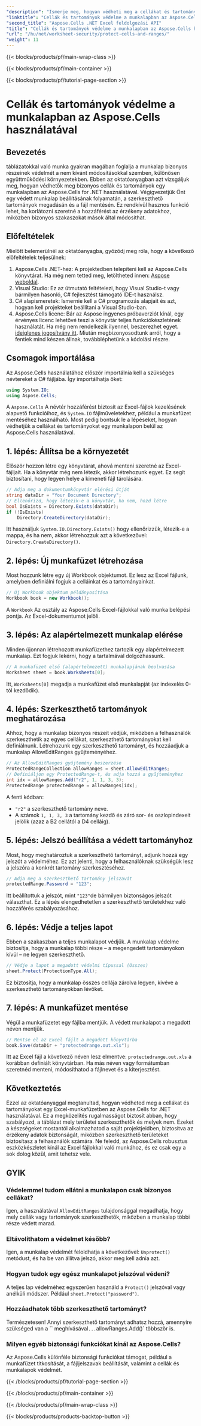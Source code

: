 ```yaml
---
"description": "Ismerje meg, hogyan védheti meg a cellákat és tartományokat egy Excel-munkafüzetben az Aspose.Cells for .NET használatával. Kövesse ezt a lépésenkénti útmutatót a táblázatai biztonságossá tételéhez."
"linktitle": "Cellák és tartományok védelme a munkalapban az Aspose.Cells használatával"
"second_title": "Aspose.Cells .NET Excel feldolgozási API"
"title": "Cellák és tartományok védelme a munkalapban az Aspose.Cells használatával"
"url": "/hu/net/worksheet-security/protect-cells-and-ranges/"
"weight": 11
---
```


{{< blocks/products/pf/main-wrap-class >}}

{{< blocks/products/pf/main-container >}}

{{< blocks/products/pf/tutorial-page-section >}}

# Cellák és tartományok védelme a munkalapban az Aspose.Cells használatával

## Bevezetés
táblázatokkal való munka gyakran magában foglalja a munkalap bizonyos részeinek védelmét a nem kívánt módosításokkal szemben, különösen együttműködési környezetekben. Ebben az oktatóanyagban azt vizsgáljuk meg, hogyan védhetők meg bizonyos cellák és tartományok egy munkalapban az Aspose.Cells for .NET használatával. Végigvezetjük Önt egy védett munkalap beállításának folyamatán, a szerkeszthető tartományok megadásán és a fájl mentésén. Ez rendkívül hasznos funkció lehet, ha korlátozni szeretné a hozzáférést az érzékeny adatokhoz, miközben bizonyos szakaszokat mások által módosíthat.
## Előfeltételek
Mielőtt belemerülnél az oktatóanyagba, győződj meg róla, hogy a következő előfeltételek teljesülnek:
1. Aspose.Cells .NET-hez: A projektedben telepíteni kell az Aspose.Cells könyvtárat. Ha még nem tetted meg, letöltheted innen: [Aspose weboldal](https://releases.aspose.com/cells/net/).
2. Visual Studio: Ez az útmutató feltételezi, hogy Visual Studio-t vagy bármilyen hasonló, C# fejlesztést támogató IDE-t használsz.
3. C# alapismeretek: Ismernie kell a C# programozás alapjait és azt, hogyan kell projekteket beállítani a Visual Studio-ban.
4. Aspose.Cells licenc: Bár az Aspose ingyenes próbaverziót kínál, egy érvényes licenc lehetővé teszi a könyvtár teljes funkciókészletének használatát. Ha még nem rendelkezik ilyennel, beszerezhet egyet. [ideiglenes jogosítvány itt](https://purchase.aspose.com/temporary-license/).
Miután megbizonyosodtunk arról, hogy a fentiek mind készen állnak, továbbléphetünk a kódolási részre.
## Csomagok importálása
Az Aspose.Cells használatához először importálnia kell a szükséges névtereket a C# fájljába. Így importálhatja őket:
```csharp
using System.IO;
using Aspose.Cells;
```
A `Aspose.Cells` A névtér hozzáférést biztosít az Excel-fájlok kezelésének alapvető funkcióihoz, és `System.IO` fájlműveletekhez, például a munkafüzet mentéséhez használható.
Most pedig bontsuk le a lépéseket, hogyan védhetjük a cellákat és tartományokat egy munkalapon belül az Aspose.Cells használatával.
## 1. lépés: Állítsa be a környezetét
Először hozzon létre egy könyvtárat, ahová menteni szeretné az Excel-fájljait. Ha a könyvtár még nem létezik, akkor létrehozunk egyet. Ez segít biztosítani, hogy legyen helye a kimeneti fájl tárolására.
```csharp
// Adja meg a dokumentumkönyvtár elérési útját
string dataDir = "Your Document Directory";
// Ellenőrizd, hogy létezik-e a könyvtár, ha nem, hozd létre
bool IsExists = Directory.Exists(dataDir);
if (!IsExists)
    Directory.CreateDirectory(dataDir);
```
Itt használjuk `System.IO.Directory.Exists()` hogy ellenőrizzük, létezik-e a mappa, és ha nem, akkor létrehozzuk azt a következővel: `Directory.CreateDirectory()`.
## 2. lépés: Új munkafüzet létrehozása
Most hozzunk létre egy új Workbook objektumot. Ez lesz az Excel fájlunk, amelyben definiálni fogjuk a celláinkat és a tartományainkat.
```csharp
// Új Workbook objektum példányosítása
Workbook book = new Workbook();
```
A `Workbook` Az osztály az Aspose.Cells Excel-fájlokkal való munka belépési pontja. Az Excel-dokumentumot jelöli.
## 3. lépés: Az alapértelmezett munkalap elérése
Minden újonnan létrehozott munkafüzethez tartozik egy alapértelmezett munkalap. Ezt fogjuk lekérni, hogy a tartalmával dolgozhassunk.
```csharp
// A munkafüzet első (alapértelmezett) munkalapjának beolvasása
Worksheet sheet = book.Worksheets[0];
```
Itt, `Worksheets[0]` megadja a munkafüzet első munkalapját (az indexelés 0-tól kezdődik).
## 4. lépés: Szerkeszthető tartományok meghatározása
Ahhoz, hogy a munkalap bizonyos részeit védjük, miközben a felhasználók szerkeszthetik az egyes cellákat, szerkeszthető tartományokat kell definiálnunk. Létrehozunk egy szerkeszthető tartományt, és hozzáadjuk a munkalap AllowEditRanges gyűjteményéhez.
```csharp
// Az AllowEditRanges gyűjtemény beszerzése
ProtectedRangeCollection allowRanges = sheet.AllowEditRanges;
// Definiáljon egy ProtectedRange-t, és adja hozzá a gyűjteményhez
int idx = allowRanges.Add("r2", 1, 1, 3, 3);
ProtectedRange protectedRange = allowRanges[idx];
```
A fenti kódban:
- `"r2"` a szerkeszthető tartomány neve.
- A számok `1, 1, 3, 3` a tartomány kezdő és záró sor- és oszlopindexeit jelölik (azaz a B2 cellától a D4 celláig).
## 5. lépés: Jelszó beállítása a védett tartományhoz
Most, hogy meghatároztuk a szerkeszthető tartományt, adjunk hozzá egy jelszót a védelméhez. Ez azt jelenti, hogy a felhasználóknak szükségük lesz a jelszóra a konkrét tartomány szerkesztéséhez.
```csharp
// Adja meg a szerkeszthető tartomány jelszavát
protectedRange.Password = "123";
```
Itt beállítottuk a jelszót, mint `"123"`de bármilyen biztonságos jelszót választhat. Ez a lépés elengedhetetlen a szerkeszthető területekhez való hozzáférés szabályozásához.
## 6. lépés: Védje a teljes lapot
Ebben a szakaszban a teljes munkalapot védjük. A munkalap védelme biztosítja, hogy a munkalap többi része – a megengedett tartományokon kívül – ne legyen szerkeszthető.
```csharp
// Védje a lapot a megadott védelmi típussal (Összes)
sheet.Protect(ProtectionType.All);
```
Ez biztosítja, hogy a munkalap összes cellája zárolva legyen, kivéve a szerkeszthető tartományokban lévőket.
## 7. lépés: A munkafüzet mentése
Végül a munkafüzetet egy fájlba mentjük. A védett munkalapot a megadott néven mentjük.
```csharp
// Mentse el az Excel fájlt a megadott könyvtárba
book.Save(dataDir + "protectedrange.out.xls");
```
Itt az Excel fájl a következő néven lesz elmentve: `protectedrange.out.xls` a korábban definiált könyvtárban. Ha más néven vagy formátumban szeretnéd menteni, módosíthatod a fájlnevet és a kiterjesztést.
## Következtetés
Ezzel az oktatóanyaggal megtanultad, hogyan védheted meg a cellákat és tartományokat egy Excel-munkafüzetben az Aspose.Cells for .NET használatával. Ez a megközelítés rugalmasságot biztosít abban, hogy szabályozd, a táblázat mely területei szerkeszthetők és melyek nem. Ezeket a készségeket mostantól alkalmazhatod a saját projektjeidben, biztosítva az érzékeny adatok biztonságát, miközben szerkeszthető területeket biztosítasz a felhasználók számára.
Ne feledd, az Aspose.Cells robusztus eszközkészletet kínál az Excel fájlokkal való munkához, és ez csak egy a sok dolog közül, amit tehetsz vele. 
## GYIK
### Védelemmel tudom ellátni a munkalapon csak bizonyos cellákat?
Igen, a használatával `AllowEditRanges` tulajdonsággal megadhatja, hogy mely cellák vagy tartományok szerkeszthetők, miközben a munkalap többi része védett marad.
### Eltávolíthatom a védelmet később?
Igen, a munkalap védelmét feloldhatja a következővel: `Unprotect()` metódust, és ha be van állítva jelszó, akkor meg kell adnia azt.
### Hogyan tudok egy egész munkalapot jelszóval védeni?
A teljes lap védelméhez egyszerűen használd a `Protect()` jelszóval vagy anélküli módszer. Például `sheet.Protect("password")`.
### Hozzáadhatok több szerkeszthető tartományt?
Természetesen! Annyi szerkeszthető tartományt adhatsz hozzá, amennyire szükséged van a `` meghívásával` ... `allowRanges.Add()` többször is.
### Milyen egyéb biztonsági funkciókat kínál az Aspose.Cells?
Az Aspose.Cells különféle biztonsági funkciókat támogat, például a munkafüzet titkosítását, a fájljelszavak beállítását, valamint a cellák és munkalapok védelmét.

{{< /blocks/products/pf/tutorial-page-section >}}

{{< /blocks/products/pf/main-container >}}

{{< /blocks/products/pf/main-wrap-class >}}

{{< blocks/products/products-backtop-button >}}